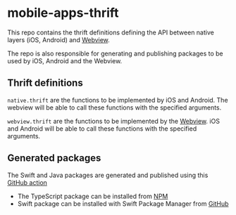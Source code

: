 # mobile-apps-thrift
This repo contains the thrift definitions defining the API between native layers (iOS, Android) and [Webview](https://github.com/guardian/apps-rendering).

The repo is also responsible for generating and publishing packages to be used by iOS, Android and the Webview.

## Thrift definitions
`native.thrift` are the functions to be implemented by iOS and Android. The webview will be able to call these functions with the specified arguments.

`webview.thrift` are the functions to be implemented by the [Webview](https://github.com/guardian/apps-rendering). iOS and Android will be able to call these functions with the specified arguments.

## Generated packages
The Swift and Java packages are generated and published using this [GitHub action](https://github.com/guardian/generate-native-package)

- The TypeScript package can be installed from [NPM](https://www.npmjs.com/package/mobile-apps-thrift-typescript)
- Swift package can be installed with Swift Package Manager from [GitHub](https://github.com/guardian/mobile-apps-thrift-swift)
